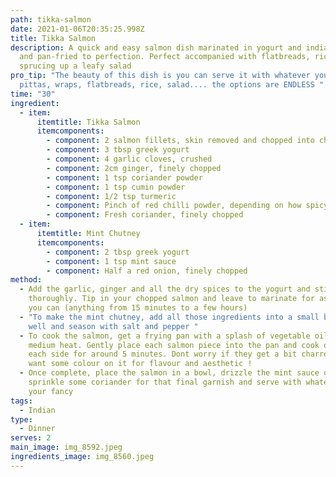 ```yaml
---
path: tikka-salmon
date: 2021-01-06T20:35:25.998Z
title: Tikka Salmon
description: A quick and easy salmon dish marinated in yogurt and indian spices
  and pan-fried to perfection. Perfect accompanied with flatbreads, rice or
  sprucing up a leafy salad
pro_tip: "The beauty of this dish is you can serve it with whatever you want -
  pittas, wraps, flatbreads, rice, salad.... the options are ENDLESS "
time: "30"
ingredient:
  - item:
      itemtitle: Tikka Salmon
      itemcomponents:
        - component: 2 salmon fillets, skin removed and chopped into chunky pieces
        - component: 3 tbsp greek yogurt
        - component: 4 garlic cloves, crushed
        - component: 2cm ginger, finely chopped
        - component: 1 tsp coriander powder
        - component: 1 tsp cumin powder
        - component: 1/2 tsp turmeric
        - component: Pinch of red chilli powder, depending on how spicy you want it
        - component: Fresh coriander, finely chopped
  - item:
      itemtitle: Mint Chutney
      itemcomponents:
        - component: 2 tbsp greek yogurt
        - component: 1 tsp mint sauce
        - component: Half a red onion, finely chopped
method:
  - Add the garlic, ginger and all the dry spices to the yogurt and stir
    thoroughly. Tip in your chopped salmon and leave to marinate for as long as
    you can (anything from 15 minutes to a few hours)
  - "To make the mint chutney, add all those ingredients into a small bowl, mix
    well and season with salt and pepper "
  - To cook the salmon, get a frying pan with a splash of vegetable oil on a
    medium heat. Gently place each salmon piece into the pan and cook off on
    each side for around 5 minutes. Dont worry if they get a bit charred, we
    want some colour on it for flavour and aesthetic !
  - Once complete, place the salmon in a bowl, drizzle the mint sauce on top and
    sprinkle some coriander for that final garnish and serve with whatever takes
    your fancy
tags:
  - Indian
type:
  - Dinner
serves: 2
main_image: img_8592.jpeg
ingredients_image: img_8560.jpeg
---
```

